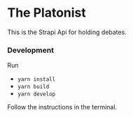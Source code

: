 # The Platonist

This is the Strapi Api for holding debates.

### Development

Run 
 * `yarn install`
 * `yarn build`
 * `yarn develop`

Follow the instructions in the terminal.
 


